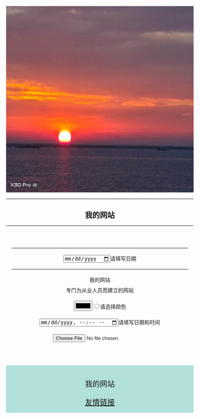 <!DOCTYPE html>
<html lang="en">
<head>
  <meta charset="UTF-8">
  <meta http-equiv="X-UA-Compatible" content="IE=edge">
  <meta name="viewport" content="width=device-width, initial-scale=1.0">
  <title>Document</title>
</head>
<body>
  
</body>
</html>
<html lang="zh-CN">
  <head>
    <meta charset="utf-8" />
    <title>海洋疏浚工程人在线</title>
  </head>
  <style>
    body {
      margin: 0;
    }
  </style>
  <body>
    <div style="background-color: #f1f1f1; text-align: center; padding: auto">
      <img src="eygp.jpg" alt="埃及日出" width="700px" height="500px" />
    </div>
    <!--大标题-->
    <div><hr><h1 style="text-align: center; font-size: 20px">我的网站</h1></div>
    <hr>
    <div
      style="
        max-width: 700px;
        margin: 30px auto;
        padding: 15px;
        line-height: 2;
        text-align: center;
      "
    >
      <p><hr><input type="date" name="日期" id="" />请填写日期</p>
      <hr>
      <!--这是正文-->
      <p>我的网站<br />专门为从业人员而建立的网站</p>
      <p>
        <input type="color" name="" id="" /><input
          type="radio"
          name=""
          id=""
        />请选择颜色
      </p>
      <p><input type="datetime-local" name="" id="" />请填写日期和时间</p>
      <p><input type="file" name="" id="" /></p>
      <p></p>
    </div>
    <div
      style="
        background-color: #b2e0da;
        text-align: center;
        padding: 15px;
        font-size: 20px;
      "
    >
      <p>我的网站</p>
      <a href="https://www.liyf.xyz">友情链接</a>
    </div>
  </body>
</html>
